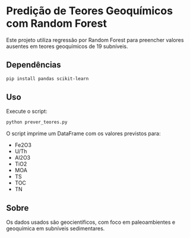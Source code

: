 
# Predição de Teores Geoquímicos com Random Forest

Este projeto utiliza regressão por Random Forest para preencher valores ausentes em teores geoquímicos de 19 subníveis.

## Dependências

```bash
pip install pandas scikit-learn
```

## Uso

Execute o script:

```bash
python prever_teores.py
```

O script imprime um DataFrame com os valores previstos para:

- Fe2O3
- U/Th
- Al2O3
- TiO2
- MOA
- TS
- TOC
- TN

## Sobre

Os dados usados são geocientíficos, com foco em paleoambientes e geoquímica em subníveis sedimentares.
